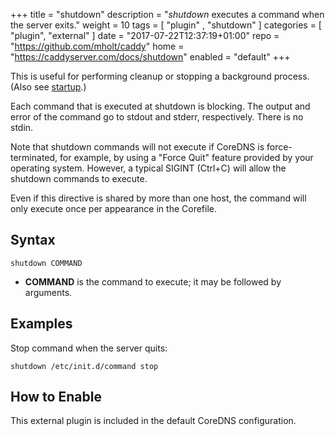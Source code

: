 +++
title = "shutdown"
description = "*shutdown* executes a command when the server exits."
weight = 10
tags = [  "plugin" , "shutdown" ]
categories = [ "plugin", "external" ]
date = "2017-07-22T12:37:19+01:00"
repo = "https://github.com/mholt/caddy"
home = "https://caddyserver.com/docs/shutdown"
enabled = "default"
+++

This is useful for performing cleanup or stopping a background process. (Also see
[startup](/explugins/startup).)

Each command that is executed at shutdown is blocking. The output and error of the command go to
stdout and stderr, respectively. There is no stdin.

Note that shutdown commands will not execute if CoreDNS is force-terminated, for example, by using
a "Force Quit" feature provided by your operating system. However, a typical SIGINT (Ctrl+C) will
allow the shutdown commands to execute.

Even if this directive is shared by more than one host, the command will only execute once per
appearance in the Corefile.

## Syntax

~~~
shutdown COMMAND
~~~

* **COMMAND** is the command to execute; it may be followed by arguments.

## Examples

Stop command when the server quits:

~~~
shutdown /etc/init.d/command stop
~~~

## How to Enable

This external plugin is included in the default CoreDNS configuration.
